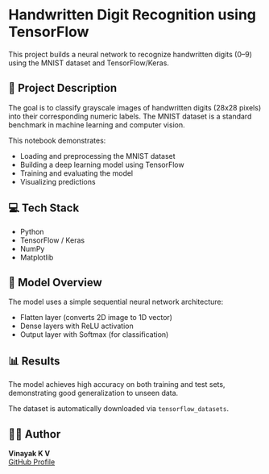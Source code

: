# Handwritten Digit Recognition using TensorFlow

This project builds a neural network to recognize handwritten digits (0–9) using the MNIST dataset and TensorFlow/Keras.

## 📌 Project Description

The goal is to classify grayscale images of handwritten digits (28x28 pixels) into their corresponding numeric labels. The MNIST dataset is a standard benchmark in machine learning and computer vision.

This notebook demonstrates:
- Loading and preprocessing the MNIST dataset
- Building a deep learning model using TensorFlow
- Training and evaluating the model
- Visualizing predictions

## 💻 Tech Stack

- Python
- TensorFlow / Keras
- NumPy
- Matplotlib

## 🧠 Model Overview

The model uses a simple sequential neural network architecture:
- Flatten layer (converts 2D image to 1D vector)
- Dense layers with ReLU activation
- Output layer with Softmax (for classification)

## 📊 Results

The model achieves high accuracy on both training and test sets, demonstrating good generalization to unseen data.



The dataset is automatically downloaded via `tensorflow_datasets`.

## 🙋‍♂️ Author

**Vinayak K V**  
[GitHub Profile](https://github.com/vinayak533)

